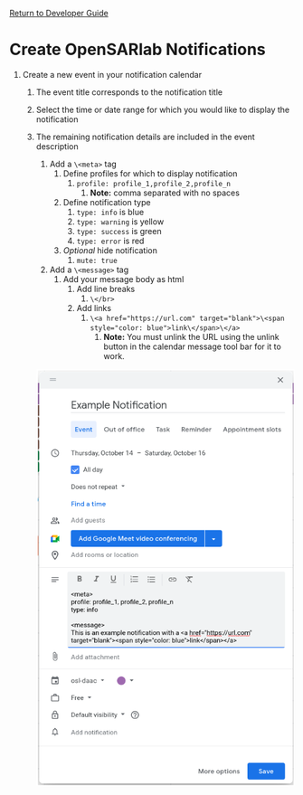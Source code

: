 [Return to Developer Guide](../dev.md)

# Create OpenSARlab Notifications 

1. Create a new event in your notification calendar
    1. The event title corresponds to the notification title
    1. Select the time or date range for which you would like to display the notification
    1. The remaining notification details are included in the event description
        1. Add a `\<meta>` tag
            1. Define profiles for which to display notification
                1. `profile: profile_1,profile_2,profile_n`
                    1. **Note:** comma separated with no spaces
            1. Define notification type
                1. `type: info` is blue
                1. `type: warning` is yellow
                1. `type: success` is green
                1. `type: error` is red
            1. *Optional* hide notification
                1. `mute: true`
        1. Add a `\<message>` tag
            1. Add your message body as html
                1. Add line breaks
                    1. `\</br>`
                1. Add links
                    1.  `\<a href="https://url.com" target="blank">\<span style="color: blue">link\</span>\</a>`
                        1. **Note:** You must unlink the URL using the unlink button in the calendar message tool bar for it to work.
               
        ![Image of a notification event being created in Google Calendar](../assets/notification.png)
        

